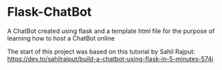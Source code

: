 # Flask-ChatBot
A ChatBot created using flask and a template html file for the purpose of learning how to host a ChatBot online

The start of this project was based on this tutorial by Sahil Rajput: https://dev.to/sahilrajput/build-a-chatbot-using-flask-in-5-minutes-574i
